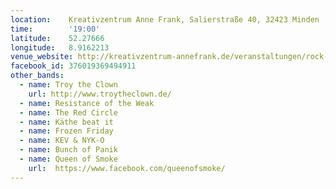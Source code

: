 ```yaml
---
location:    Kreativzentrum Anne Frank, Salierstraße 40, 32423 Minden
time:        '19:00'
latitude:    52.27666
longitude:   8.9162213
venue_website: http://kreativzentrum-annefrank.de/veranstaltungen/rock-nachwuchs-festival-2/
facebook_id: 376019369494911
other_bands:
  - name: Troy the Clown
    url: http://www.troytheclown.de/
  - name: Resistance of the Weak
  - name: The Red Circle
  - name: Käthe beat it
  - name: Frozen Friday
  - name: KEV & NYK-O
  - name: Bunch of Panik
  - name: Queen of Smoke
    url:  https://www.facebook.com/queenofsmoke/
---
```

